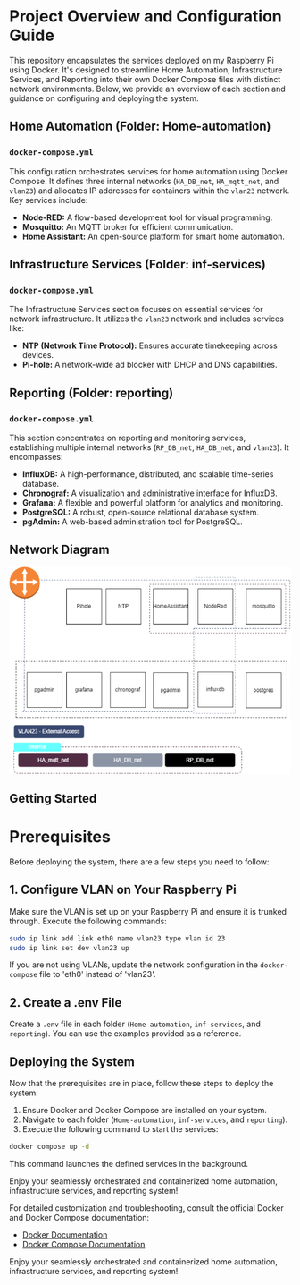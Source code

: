 # Project Overview and Configuration Guide

This repository encapsulates the services deployed on my Raspberry Pi using Docker. It's designed to streamline Home Automation, Infrastructure Services, and Reporting into their own Docker Compose files with distinct network environments. Below, we provide an overview of each section and guidance on configuring and deploying the system.

## Home Automation (Folder: Home-automation)

### `docker-compose.yml`
This configuration orchestrates services for home automation using Docker Compose. It defines three internal networks (`HA_DB_net`, `HA_mqtt_net`, and `vlan23`) and allocates IP addresses for containers within the `vlan23` network. Key services include:

- **Node-RED:** A flow-based development tool for visual programming.
- **Mosquitto:** An MQTT broker for efficient communication.
- **Home Assistant:** An open-source platform for smart home automation.

## Infrastructure Services (Folder: inf-services)

### `docker-compose.yml`
The Infrastructure Services section focuses on essential services for network infrastructure. It utilizes the `vlan23` network and includes services like:

- **NTP (Network Time Protocol):** Ensures accurate timekeeping across devices.
- **Pi-hole:** A network-wide ad blocker with DHCP and DNS capabilities.

## Reporting (Folder: reporting)

### `docker-compose.yml`
This section concentrates on reporting and monitoring services, establishing multiple internal networks (`RP_DB_net`, `HA_DB_net`, and `vlan23`). It encompasses:

- **InfluxDB:** A high-performance, distributed, and scalable time-series database.
- **Chronograf:** A visualization and administrative interface for InfluxDB.
- **Grafana:** A flexible and powerful platform for analytics and monitoring.
- **PostgreSQL:** A robust, open-source relational database system.
- **pgAdmin:** A web-based administration tool for PostgreSQL.

## Network Diagram
![Network Diagram](./network_diagram.png)

## Getting Started

# Prerequisites

Before deploying the system, there are a few steps you need to follow:

## 1. Configure VLAN on Your Raspberry Pi

Make sure the VLAN is set up on your Raspberry Pi and ensure it is trunked through. Execute the following commands:

```bash
sudo ip link add link eth0 name vlan23 type vlan id 23
sudo ip link set dev vlan23 up
```

If you are not using VLANs, update the network configuration in the `docker-compose` file to 'eth0' instead of 'vlan23'.

## 2. Create a .env File

Create a `.env` file in each folder (`Home-automation`, `inf-services`, and `reporting`). You can use the examples provided as a reference.

## Deploying the System

Now that the prerequisites are in place, follow these steps to deploy the system:

1. Ensure Docker and Docker Compose are installed on your system.
2. Navigate to each folder (`Home-automation`, `inf-services`, and `reporting`).
3. Execute the following command to start the services:

```bash
docker compose up -d
```

This command launches the defined services in the background.

Enjoy your seamlessly orchestrated and containerized home automation, infrastructure services, and reporting system!

For detailed customization and troubleshooting, consult the official Docker and Docker Compose documentation:
- [Docker Documentation](https://docs.docker.com/)
- [Docker Compose Documentation](https://docs.docker.com/compose/)

Enjoy your seamlessly orchestrated and containerized home automation, infrastructure services, and reporting system!